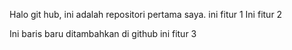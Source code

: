 Halo git hub, ini adalah repositori pertama saya.
ini fitur 1
Ini fitur 2

Ini baris baru ditambahkan di github
ini fitur 3